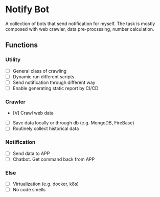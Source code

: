 # Notify Bot

A collection of bots that send notification for myself. The task is mostly composed with web crawler, data pre-procsssing, number calculation.

## Functions
### Utility
- [ ] General class of crawling
- [ ] Dynamic run different scripts
- [ ] Send notification through different way
- [ ] Enable generating static report by CI/CD

### Crawler
- [V] Crawl web data
- [ ] Save data locally or through db (e.g. MongoDB, FireBase)
- [ ] Routinely collect historical data

### Notification
- [ ] Send data to APP
- [ ] Chatbot. Get command back from APP

### Else
- [ ] Virtualization (e.g. docker, k8s)
- [ ] No code smells